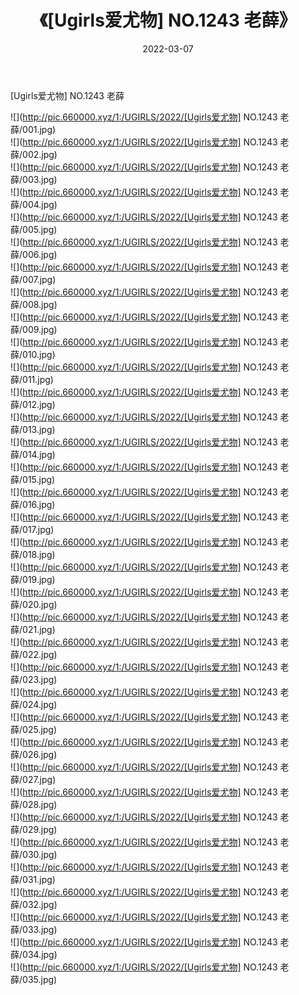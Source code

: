 ﻿---
layout: post
title:  《[Ugirls爱尤物] NO.1243 老薛》
date:   2022-03-07
img: http://pic.660000.xyz/1:/UGIRLS/2022/[Ugirls爱尤物] NO.1243 老薛/000.jpg
categories: [美女, 清纯, 唯美]
---

[Ugirls爱尤物] NO.1243 老薛

 ![](http://pic.660000.xyz/1:/UGIRLS/2022/[Ugirls爱尤物] NO.1243 老薛/001.jpg) <br>![](http://pic.660000.xyz/1:/UGIRLS/2022/[Ugirls爱尤物] NO.1243 老薛/002.jpg) <br>![](http://pic.660000.xyz/1:/UGIRLS/2022/[Ugirls爱尤物] NO.1243 老薛/003.jpg) <br>![](http://pic.660000.xyz/1:/UGIRLS/2022/[Ugirls爱尤物] NO.1243 老薛/004.jpg) <br>![](http://pic.660000.xyz/1:/UGIRLS/2022/[Ugirls爱尤物] NO.1243 老薛/005.jpg) <br>![](http://pic.660000.xyz/1:/UGIRLS/2022/[Ugirls爱尤物] NO.1243 老薛/006.jpg) <br>![](http://pic.660000.xyz/1:/UGIRLS/2022/[Ugirls爱尤物] NO.1243 老薛/007.jpg) <br>![](http://pic.660000.xyz/1:/UGIRLS/2022/[Ugirls爱尤物] NO.1243 老薛/008.jpg) <br>![](http://pic.660000.xyz/1:/UGIRLS/2022/[Ugirls爱尤物] NO.1243 老薛/009.jpg) <br>![](http://pic.660000.xyz/1:/UGIRLS/2022/[Ugirls爱尤物] NO.1243 老薛/010.jpg) <br>![](http://pic.660000.xyz/1:/UGIRLS/2022/[Ugirls爱尤物] NO.1243 老薛/011.jpg) <br>![](http://pic.660000.xyz/1:/UGIRLS/2022/[Ugirls爱尤物] NO.1243 老薛/012.jpg) <br>![](http://pic.660000.xyz/1:/UGIRLS/2022/[Ugirls爱尤物] NO.1243 老薛/013.jpg) <br>![](http://pic.660000.xyz/1:/UGIRLS/2022/[Ugirls爱尤物] NO.1243 老薛/014.jpg) <br>![](http://pic.660000.xyz/1:/UGIRLS/2022/[Ugirls爱尤物] NO.1243 老薛/015.jpg) <br>![](http://pic.660000.xyz/1:/UGIRLS/2022/[Ugirls爱尤物] NO.1243 老薛/016.jpg) <br>![](http://pic.660000.xyz/1:/UGIRLS/2022/[Ugirls爱尤物] NO.1243 老薛/017.jpg) <br>![](http://pic.660000.xyz/1:/UGIRLS/2022/[Ugirls爱尤物] NO.1243 老薛/018.jpg) <br>![](http://pic.660000.xyz/1:/UGIRLS/2022/[Ugirls爱尤物] NO.1243 老薛/019.jpg) <br>![](http://pic.660000.xyz/1:/UGIRLS/2022/[Ugirls爱尤物] NO.1243 老薛/020.jpg) <br>![](http://pic.660000.xyz/1:/UGIRLS/2022/[Ugirls爱尤物] NO.1243 老薛/021.jpg) <br>![](http://pic.660000.xyz/1:/UGIRLS/2022/[Ugirls爱尤物] NO.1243 老薛/022.jpg) <br>![](http://pic.660000.xyz/1:/UGIRLS/2022/[Ugirls爱尤物] NO.1243 老薛/023.jpg) <br>![](http://pic.660000.xyz/1:/UGIRLS/2022/[Ugirls爱尤物] NO.1243 老薛/024.jpg) <br>![](http://pic.660000.xyz/1:/UGIRLS/2022/[Ugirls爱尤物] NO.1243 老薛/025.jpg) <br>![](http://pic.660000.xyz/1:/UGIRLS/2022/[Ugirls爱尤物] NO.1243 老薛/026.jpg) <br>![](http://pic.660000.xyz/1:/UGIRLS/2022/[Ugirls爱尤物] NO.1243 老薛/027.jpg) <br>![](http://pic.660000.xyz/1:/UGIRLS/2022/[Ugirls爱尤物] NO.1243 老薛/028.jpg) <br>![](http://pic.660000.xyz/1:/UGIRLS/2022/[Ugirls爱尤物] NO.1243 老薛/029.jpg) <br>![](http://pic.660000.xyz/1:/UGIRLS/2022/[Ugirls爱尤物] NO.1243 老薛/030.jpg) <br>![](http://pic.660000.xyz/1:/UGIRLS/2022/[Ugirls爱尤物] NO.1243 老薛/031.jpg) <br>![](http://pic.660000.xyz/1:/UGIRLS/2022/[Ugirls爱尤物] NO.1243 老薛/032.jpg) <br>![](http://pic.660000.xyz/1:/UGIRLS/2022/[Ugirls爱尤物] NO.1243 老薛/033.jpg) <br>![](http://pic.660000.xyz/1:/UGIRLS/2022/[Ugirls爱尤物] NO.1243 老薛/034.jpg) <br>![](http://pic.660000.xyz/1:/UGIRLS/2022/[Ugirls爱尤物] NO.1243 老薛/035.jpg) <br>